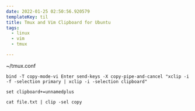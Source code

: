 ```yaml
---
date: 2022-01-25 02:50:56.920579
templateKey: til
title: Tmux and Vim Clipboard for Ubuntu
tags:
  - linux
  - vim
  - tmux

---
```



~/tmux.conf
```
bind -T copy-mode-vi Enter send-keys -X copy-pipe-and-cancel "xclip -i -f -selection primary | xclip -i -selection clipboard"
```

```
set clipboard+=unnamedplus
```

```
cat file.txt | clip -sel copy
```
